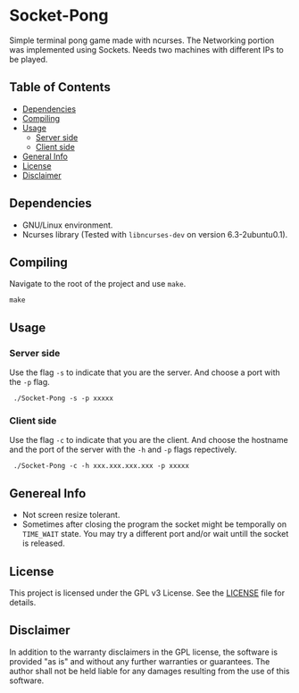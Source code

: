 # Socket-Pong
Simple terminal pong game made with ncurses. The Networking portion was implemented using Sockets. Needs two machines with different IPs to be played.

## Table of Contents
- [Dependencies](#dependencies)
- [Compiling](#compiling)
- [Usage](#usage)
  - [Server side](#server-side)
  - [Client side](#client-side)
- [General Info](#general-info)
- [License](#license)
- [Disclaimer](#disclaimer)

## Dependencies

- GNU/Linux environment.
- Ncurses library (Tested with `libncurses-dev` on version 6.3-2ubuntu0.1).

## Compiling

Navigate to the root of the project and use `make`.
```
make
```

## Usage

### Server side

Use the flag `-s` to indicate that you are the server. And choose a port with the `-p` flag.
```
 ./Socket-Pong -s -p xxxxx
 ```

### Client side

Use the flag `-c` to indicate that you are the client. And choose the hostname and the port of the server with the `-h` and `-p` flags repectively.
```
 ./Socket-Pong -c -h xxx.xxx.xxx.xxx -p xxxxx
```

## Genereal Info

- Not screen resize tolerant.
- Sometimes after closing the program the socket might be temporally on `TIME_WAIT` state. You may try a different port and/or wait untill the socket is released.

## License
This project is licensed under the GPL v3 License. See the [LICENSE](LICENSE) file for details.

## Disclaimer

In addition to the warranty disclaimers in the GPL license, the software is provided "as is" and without any further warranties or guarantees. The author shall not be held liable for any damages resulting from the use of this software.
